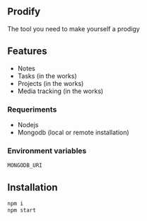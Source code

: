 ## Prodify

The tool you need to make yourself a prodigy

## Features
- Notes
- Tasks (in the works)
- Projects (in the works)
- Media tracking (in the works)

### Requeriments

- Nodejs
- Mongodb (local or remote installation)

### Environment variables

```
MONGODB_URI
```

## Installation

```bash
npm i
npm start
```
